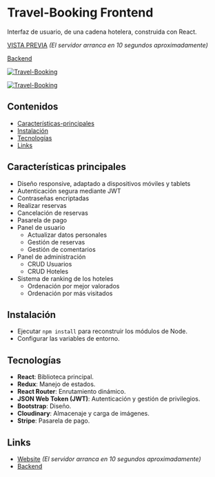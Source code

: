 # Travel-Booking Frontend

Interfaz de usuario, de una cadena hotelera, construida con React.

[VISTA PREVIA](https://travel-booking-carlosbarondev.up.railway.app/) *(El servidor arranca en 10 segundos aproximadamente)*

[Backend](https://github.com/carlosbarondev/travel-booking-backend)

[![Travel-Booking](https://res.cloudinary.com/dyi0p8m1g/image/upload/v1649325362/travel-booking/home_gqjvew.png)](https://travel-booking-carlosbarondev.herokuapp.com/)

[![Travel-Booking](https://res.cloudinary.com/dyi0p8m1g/image/upload/v1649325362/travel-booking/hotel_dszsum.png)](https://travel-booking-carlosbarondev.herokuapp.com/)

## Contenidos

- [Características-principales](#Características-principales)
- [Instalación](#Instalación)
- [Tecnologías](#Tecnologías)
- [Links](#Links)

## Características principales

* Diseño responsive, adaptado a dispositivos móviles y tablets
* Autenticación segura mediante JWT
* Contraseñas encriptadas
* Realizar reservas
* Cancelación de reservas
* Pasarela de pago
* Panel de usuario
    - Actualizar datos personales
    - Gestión de reservas
    - Gestión de comentarios
* Panel de administración
    - CRUD Usuarios
    - CRUD Hoteles
* Sistema de ranking de los hoteles
    - Ordenación por mejor valorados
    - Ordenación por más visitados

## Instalación

* Ejecutar `npm install` para reconstruir los módulos de Node.
* Configurar las variables de entorno.

## Tecnologías

* **React**: Biblioteca principal.
* **Redux**: Manejo de estados.
* **React Router**: Enrutamiento dinámico.
* **JSON Web Token (JWT)**: Autenticación y gestión de privilegios.
* **Bootstrap**: Diseño.
* **Cloudinary**: Almacenaje y carga de imágenes.
* **Stripe**: Pasarela de pago.

## Links

* [Website](https://travel-booking-carlosbarondev.up.railway.app/) *(El servidor arranca en 10 segundos aproximadamente)*
* [Backend](https://github.com/carlosbarondev/travel-booking-backend)
